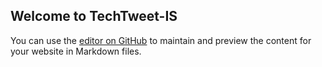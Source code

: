 ## Welcome to TechTweet-IS

You can use the [editor on GitHub](https://github.com/ghaiyur-musubi/techtweet-IS/edit/gh-pages/index.md) to maintain and preview the content for your website in Markdown files.






